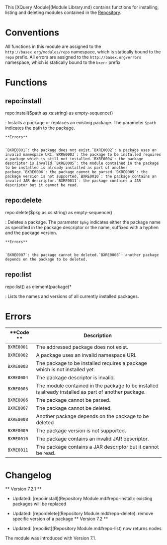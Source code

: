  


 
This [XQuery Module](Module Library.md) contains functions for installing, listing and deleting modules contained in the [Repository](Repository.md). 

 
# Conventions

All functions in this module are assigned to the `http://basex.org/modules/repo` namespace, which is statically bound to the `repo` prefix. All errors are assigned to the `http://basex.org/errors` namespace, which is statically bound to the `bxerr` prefix. 

 
# Functions

## repo:install

repo:install($path as xs:string) as empty-sequence()

:   Installs a package or replaces an existing package. The parameter `$path` indicates the path to the package. 

    **Errors**


    `BXRE0001`: the package does not exist.`BXRE0002`: a package uses an invalid namespace URI.`BXRE0003`: the package to be installed requires a package which is still not installed.`BXRE0004`: the package descriptor is invalid.`BXRE0005`: the module contained in the package to be installed is already installed as part of another package.`BXRE0006`: the package cannot be parsed.`BXRE0009`: the package version is not supported.`BXRE0010`: the package contains an invalid JAR descriptor.`BXRE0011`: the package contains a JAR descriptor but it cannot be read. 


## repo:delete

repo:delete($pkg as xs:string) as empty-sequence()

:   Deletes a package. The parameter `$pkg` indicates either the package name as specified in the package descriptor or the name, suffixed with a hyphen and the package version. 

    **Errors**


    `BXRE0007`: the package cannot be deleted.`BXRE0008`: another package depends on the package to be deleted. 


## repo:list

repo:list() as element(package)*

:   Lists the names and versions of all currently installed packages. 

 
# Errors

**Code ** | Description 
--------- | ------------
`BXRE0001` | The addressed package does not exist. 
`BXRE0002` | A package uses an invalid namespace URI. 
`BXRE0003` | The package to be installed requires a package which is not installed yet. 
`BXRE0004` | The package descriptor is invalid. 
`BXRE0005` | The module contained in the package to be installed is already installed as part of another package. 
`BXRE0006` | The package cannot be parsed. 
`BXRE0007` | The package cannot be deleted. 
`BXRE0008` | Another package depends on the package to be deleted 
`BXRE0009` | The package version is not supported. 
`BXRE0010` | The package contains an invalid JAR descriptor. 
`BXRE0011` | The package contains a JAR descriptor but it cannot be read. 
 
# Changelog
** Version 7.2.1 **

 * Updated: [repo:install](Repository Module.md#repo-install): existing packages will be replaced 
 * Updated: [repo:delete](Repository Module.md#repo-delete): remove specific version of a package 
** Version 7.2 **

 * Updated: [repo:list](Repository Module.md#repo-list) now returns nodes 

The module was introduced with Version 7.1. 

